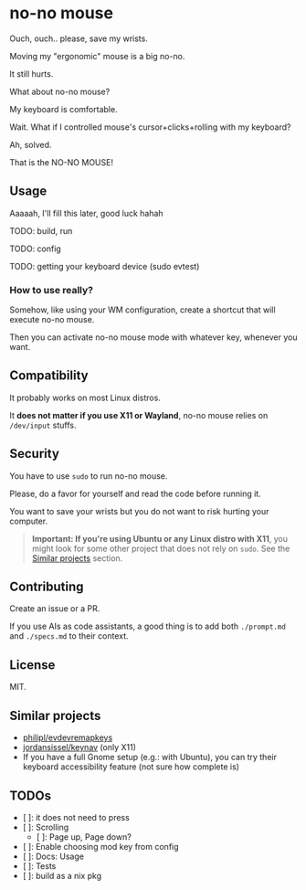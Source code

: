 # no-no mouse

Ouch, ouch.. please, save my wrists.

Moving my "ergonomic" mouse is a big no-no.

It still hurts.

What about no-no mouse?

My keyboard is comfortable.

Wait. What if I controlled mouse's cursor+clicks+rolling
with my keyboard?

Ah, solved.

That is the NO-NO MOUSE!

## Usage

Aaaaah, I'll fill this later, good luck hahah

TODO: build, run

TODO: config

TODO: getting your keyboard device (sudo evtest)

### How to use really?

Somehow, like using your WM configuration, create a shortcut that will
execute no-no mouse.

Then you can activate no-no mouse mode with whatever key, whenever you want.

## Compatibility

It probably works on most Linux distros.

It **does not matter if you use X11 or Wayland**,
no-no mouse relies on `/dev/input` stuffs.

## Security

You have to use `sudo` to run no-no mouse.

Please, do a favor for yourself and read the code
before running it.

You want to save your wrists but you do not want to
risk hurting your computer.

> **Important: If you're using Ubuntu or any Linux distro with X11**,
> you might look for some other project that does not rely
> on `sudo`. See the [Similar projects](#Similar-projects) section.

## Contributing

Create an issue or a PR.

If you use AIs as code assistants, a good thing is to add both `./prompt.md`
and `./specs.md` to their context.

## License

MIT.

## Similar projects

- [philipl/evdevremapkeys](https://github.com/philipl/evdevremapkeys)
- [jordansissel/keynav](https://github.com/jordansissel/keynav) (only X11)
- If you have a full Gnome setup (e.g.: with Ubuntu), you can try
  their keyboard accessibility feature (not sure how complete is)

## TODOs

- [ ]: it does not need to press
- [ ]: Scrolling
  - [ ]: Page up, Page down?
- [ ]: Enable choosing mod key from config
- [ ]: Docs: Usage
- [ ]: Tests
- [ ]: build as a nix pkg
